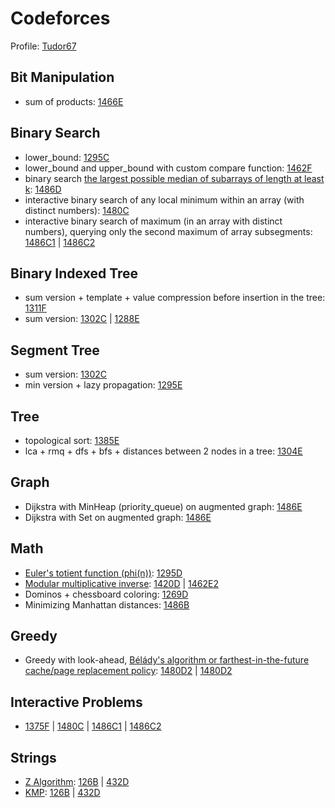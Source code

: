 # Codeforces
Profile: [Tudor67](https://codeforces.com/profile/Tudor67)

## Bit Manipulation
- sum of products: [1466E](https://codeforces.com/contest/1466/submission/102864653)

## Binary Search
- lower_bound: [1295C](https://codeforces.com/contest/1295/submission/69902528)
- lower_bound and upper_bound with custom compare function: [1462F](https://codeforces.com/contest/1462/submission/103658260)
- binary search [the largest possible median of subarrays of length at least k](https://codeforces.com/contest/1486/problem/D): [1486D](https://codeforces.com/contest/1486/submission/107946452)
- interactive binary search of any local minimum within an array (with distinct numbers): [1480C](https://codeforces.com/contest/1480/submission/106910465)
- interactive binary search of maximum (in an array with distinct numbers), querying only the second maximum of array subsegments: [1486C1](https://codeforces.com/contest/1486/submission/107887797) | [1486C2](https://codeforces.com/contest/1486/submission/107890283)

## Binary Indexed Tree
- sum version + template + value compression before insertion in the tree: [1311F](https://codeforces.com/contest/1311/submission/71885914)
- sum version: [1302C](https://codeforces.com/contest/1302/submission/70843840) | [1288E](https://codeforces.com/contest/1288/submission/69588176)

## Segment Tree
- sum version: [1302C](https://codeforces.com/contest/1302/submission/70841001)
- min version + lazy propagation: [1295E](https://codeforces.com/contest/1295/submission/70810267)

## Tree
- topological sort: [1385E](https://codeforces.com/contest/1385/submission/87375361)
- lca + rmq + dfs + bfs + distances between 2 nodes in a tree: [1304E](https://codeforces.com/contest/1304/submission/71579575)

## Graph
- Dijkstra with MinHeap (priority_queue) on augmented graph: [1486E](https://codeforces.com/contest/1486/submission/108212731)
- Dijkstra with Set on augmented graph: [1486E](https://codeforces.com/contest/1486/submission/108213002)

## Math
- [Euler's totient function (phi(n))](https://en.wikipedia.org/wiki/Euler%27s_totient_function): [1295D](https://codeforces.com/contest/1295/submission/69907046)
- [Modular multiplicative inverse](https://en.wikipedia.org/wiki/Modular_multiplicative_inverse): [1420D](https://codeforces.com/contest/1420/submission/94153944) | [1462E2](https://codeforces.com/contest/1462/submission/102993495)
- Dominos + chessboard coloring: [1269D](https://codeforces.com/contest/1269/submission/67672026)
- Minimizing Manhattan distances: [1486B](https://codeforces.com/contest/1486/submission/107884204)

## Greedy
- Greedy with look-ahead, [Bélády's algorithm or farthest-in-the-future cache/page replacement policy](https://en.wikipedia.org/wiki/Cache_replacement_policies#B%C3%A9l%C3%A1dy's_algorithm): [1480D2](https://codeforces.com/contest/1480/submission/107011500) | [1480D2](https://codeforces.com/contest/1480/submission/107008745)

## Interactive Problems
- [1375F](https://codeforces.com/contest/1375/submission/86203138) | [1480C](https://codeforces.com/contest/1480/submission/106910465) | [1486C1](https://codeforces.com/contest/1486/submission/107887797) | [1486C2](https://codeforces.com/contest/1486/submission/107890283)

## Strings
- [Z Algorithm](https://cp-algorithms.com/string/z-function.html): [126B](http://codeforces.com/contest/126/submission/132474027) | [432D](https://codeforces.com/contest/432/submission/133195157)
- [KMP](https://cp-algorithms.com/string/prefix-function.html): [126B](http://codeforces.com/contest/126/submission/132475555) | [432D](https://codeforces.com/contest/432/submission/133195173)
